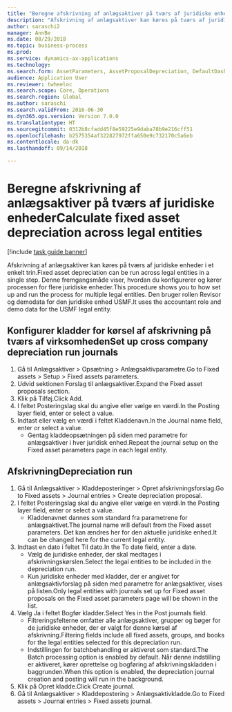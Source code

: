 ```yaml
--- 
title: "Beregne afskrivning af anlægsaktiver på tværs af juridiske enheder"
description: "Afskrivning af anlægsaktiver kan køres på tværs af juridiske enheder i et enkelt trin."
author: saraschi2
manager: AnnBe
ms.date: 08/29/2018
ms.topic: business-process
ms.prod: 
ms.service: dynamics-ax-applications
ms.technology: 
ms.search.form: AssetParameters, AssetProposalDepreciation, DefaultDashboard, LedgerJournalTable
audience: Application User
ms.reviewer: twheeloc
ms.search.scope: Core, Operations
ms.search.region: Global
ms.author: saraschi
ms.search.validFrom: 2016-06-30
ms.dyn365.ops.version: Version 7.0.0
ms.translationtype: HT
ms.sourcegitcommit: 0312b8cfadd45f8e59225e9daba78b9e216cff51
ms.openlocfilehash: b2575354af322827972ffa650e9c732170c5a6eb
ms.contentlocale: da-dk
ms.lasthandoff: 09/14/2018

---
```

# <a name="calculate-fixed-asset-depreciation-across-legal-entities"></a><span data-ttu-id="23485-103">Beregne afskrivning af anlægsaktiver på tværs af juridiske enheder</span><span class="sxs-lookup"><span data-stu-id="23485-103">Calculate fixed asset depreciation across legal entities</span></span>

[!include [task guide banner](../../includes/task-guide-banner.md)]

<span data-ttu-id="23485-104">Afskrivning af anlægsaktiver kan køres på tværs af juridiske enheder i et enkelt trin.</span><span class="sxs-lookup"><span data-stu-id="23485-104">Fixed asset depreciation can be run across legal entities in a single step.</span></span> <span data-ttu-id="23485-105">Denne fremgangsmåde viser, hvordan du konfigurerer og kører processen for flere juridiske enheder.</span><span class="sxs-lookup"><span data-stu-id="23485-105">This procedure shows you to how set up and run the process for multiple legal entities.</span></span> <span data-ttu-id="23485-106">Den bruger rollen Revisor og demodata for den juridiske enhed USMF.</span><span class="sxs-lookup"><span data-stu-id="23485-106">It uses the accountant role and demo data for the USMF legal entity.</span></span>


## <a name="set-up-cross-company-depreciation-run-journals"></a><span data-ttu-id="23485-107">Konfigurer kladder for kørsel af afskrivning på tværs af virksomheden</span><span class="sxs-lookup"><span data-stu-id="23485-107">Set up cross company depreciation run journals</span></span>
1. <span data-ttu-id="23485-108">Gå til Anlægsaktiver > Opsætning > Anlægsaktivparametre.</span><span class="sxs-lookup"><span data-stu-id="23485-108">Go to Fixed assets > Setup > Fixed assets parameters.</span></span>
2. <span data-ttu-id="23485-109">Udvid sektionen Forslag til anlægsaktiver.</span><span class="sxs-lookup"><span data-stu-id="23485-109">Expand the Fixed asset proposals section.</span></span>
3. <span data-ttu-id="23485-110">Klik på Tilføj.</span><span class="sxs-lookup"><span data-stu-id="23485-110">Click Add.</span></span>
4. <span data-ttu-id="23485-111">I feltet Posteringslag skal du angive eller vælge en værdi.</span><span class="sxs-lookup"><span data-stu-id="23485-111">In the Posting layer field, enter or select a value.</span></span>
5. <span data-ttu-id="23485-112">Indtast eller vælg en værdi i feltet Kladdenavn.</span><span class="sxs-lookup"><span data-stu-id="23485-112">In the Journal name field, enter or select a value.</span></span>
    * <span data-ttu-id="23485-113">Gentag kladdeopsætningen på siden med parametre for anlægsaktiver i hver juridisk enhed.</span><span class="sxs-lookup"><span data-stu-id="23485-113">Repeat the journal setup on the Fixed asset parameters page in each legal entity.</span></span>  

## <a name="depreciation-run"></a><span data-ttu-id="23485-114">Afskrivning</span><span class="sxs-lookup"><span data-stu-id="23485-114">Depreciation run</span></span>
1. <span data-ttu-id="23485-115">Gå til Anlægsaktiver > Kladdeposteringer > Opret afskrivningsforslag.</span><span class="sxs-lookup"><span data-stu-id="23485-115">Go to Fixed assets > Journal entries > Create depreciation proposal.</span></span>
2. <span data-ttu-id="23485-116">I feltet Posteringslag skal du angive eller vælge en værdi.</span><span class="sxs-lookup"><span data-stu-id="23485-116">In the Posting layer field, enter or select a value.</span></span>
    * <span data-ttu-id="23485-117">Kladdenavnet dannes som standard fra parametrene for anlægsaktivet.</span><span class="sxs-lookup"><span data-stu-id="23485-117">The journal name will default from the Fixed asset parameters.</span></span> <span data-ttu-id="23485-118">Det kan ændres her for den aktuelle juridiske enhed.</span><span class="sxs-lookup"><span data-stu-id="23485-118">It can be changed here for the current legal entity.</span></span>  
3. <span data-ttu-id="23485-119">Indtast en dato i feltet Til dato.</span><span class="sxs-lookup"><span data-stu-id="23485-119">In the To date field, enter a date.</span></span>
    * <span data-ttu-id="23485-120">Vælg de juridiske enheder, der skal medtages i afskrivningskørslen.</span><span class="sxs-lookup"><span data-stu-id="23485-120">Select the legal entities to be included in the depreciation run.</span></span>  
    * <span data-ttu-id="23485-121">Kun juridiske enheder med kladder, der er angivet for anlægsaktivforslag på siden med parametre for anlægsaktiver, vises på listen.</span><span class="sxs-lookup"><span data-stu-id="23485-121">Only legal entities with journals set up for Fixed asset proposals on the Fixed asset parameters page will be shown in the list.</span></span>  
4. <span data-ttu-id="23485-122">Vælg Ja i feltet Bogfør kladder.</span><span class="sxs-lookup"><span data-stu-id="23485-122">Select Yes in the Post journals field.</span></span>
    * <span data-ttu-id="23485-123">Filtreringsfelterne omfatter alle anlægsaktiver, grupper og bøger for de juridiske enheder, der er valgt for denne kørsel af afskrivning.</span><span class="sxs-lookup"><span data-stu-id="23485-123">Filtering fields include all fixed assets, groups, and books for the legal entities selected for this depreciation run.</span></span>  
    * <span data-ttu-id="23485-124">Indstillingen for batchbehandling er aktiveret som standard.</span><span class="sxs-lookup"><span data-stu-id="23485-124">The Batch processing option is enabled by default.</span></span> <span data-ttu-id="23485-125">Når denne indstilling er aktiveret, kører oprettelse og bogføring af afskrivningskladden i baggrunden.</span><span class="sxs-lookup"><span data-stu-id="23485-125">When this option is enabled, the depreciation journal creation and posting will run in the background.</span></span>  
5. <span data-ttu-id="23485-126">Klik på Opret kladde.</span><span class="sxs-lookup"><span data-stu-id="23485-126">Click Create journal.</span></span>
6. <span data-ttu-id="23485-127">Gå til Anlægsaktiver > Kladdepostering > Anlægsaktivkladde.</span><span class="sxs-lookup"><span data-stu-id="23485-127">Go to Fixed assets > Journal entries > Fixed assets journal.</span></span>


